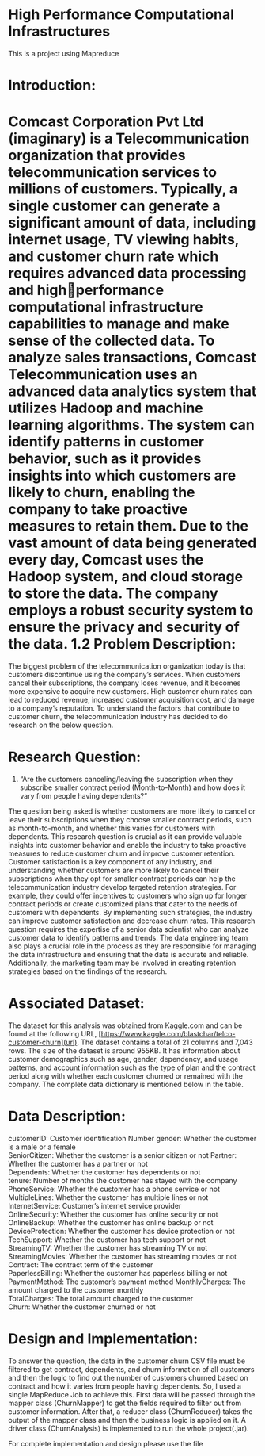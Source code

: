 # High Performance Computational Infrastructures
This is a project using Mapreduce 

Introduction:
===============
Comcast Corporation Pvt Ltd (imaginary) is a Telecommunication organization that provides telecommunication services to millions of customers. Typically, a single 
customer can generate a significant amount of data, including internet usage, TV viewing habits, and customer churn rate which requires advanced data processing and highperformance computational infrastructure capabilities to manage and make sense of the collected data. To analyze sales transactions, Comcast Telecommunication uses an 
advanced data analytics system that utilizes Hadoop and machine learning algorithms. The system can identify patterns in customer behavior, such as it provides insights into which customers are likely to churn, enabling the company to take proactive measures to retain them. Due to the vast amount of data being generated every day, Comcast uses the Hadoop system, and cloud storage to store the data. The company employs a robust security system to ensure the privacy and security of the data.
1.2 Problem Description:
==========================
The biggest problem of the telecommunication organization today is that customers discontinue using the company’s services. When customers cancel their subscriptions, the 
company loses revenue, and it becomes more expensive to acquire new customers. High customer churn rates can lead to reduced revenue, increased customer acquisition cost, 
and damage to a company’s reputation. To understand the factors that contribute to customer churn, the telecommunication industry has decided to do research on the below 
question.

Research Question:
====================
1. “Are the customers canceling/leaving the subscription when they subscribe smaller contract period (Month-to-Month) and how does it vary from people having dependents?”

The question being asked is whether customers are more likely to cancel or leave their subscriptions when they choose smaller contract periods, such as month-to-month, and 
whether this varies for customers with dependents. This research question is crucial as it can provide valuable insights into customer behavior and enable the industry to take proactive measures to reduce customer churn and improve customer retention. Customer satisfaction is a key component of any industry, and understanding whether 
customers are more likely to cancel their subscriptions when they opt for smaller contract periods can help the telecommunication industry develop targeted retention strategies. For example, they could offer incentives to customers who sign up for longer contract periods or create customized plans that cater to the needs of customers with dependents. By implementing such strategies, the industry can improve customer satisfaction and decrease churn rates. This research question requires the expertise of a senior data scientist who can analyze customer data to identify patterns and trends. The data engineering team also plays a crucial role in the process as they are responsible for managing the data infrastructure and ensuring that the data is accurate and reliable. Additionally, the marketing team may be involved in creating retention strategies based on the findings of the research.

Associated Dataset:
=====================
The dataset for this analysis was obtained from Kaggle.com and can be found at the following URL, [https://www.kaggle.com/blastchar/telco-customer-churn](url). The dataset 
contains a total of 21 columns and 7,043 rows. The size of the dataset is around 955KB. It has information about customer demographics such as age, gender, dependency, and 
usage patterns, and account information such as the type of plan and the contract period along with whether each customer churned or remained with the company. The complete 
data dictionary is mentioned below in the table.

Data Description:
======================
customerID: Customer identification Number
gender: Whether the customer is a male or a female	
SeniorCitizen:	Whether the customer is a senior citizen or not	
Partner:	Whether the customer has a partner or not	
Dependents:	Whether the customer has dependents or not	
tenure:	Number of months the customer has stayed with the company	
PhoneService:	Whether the customer has a phone service or not	
MultipleLines:	Whether the customer has multiple lines or not	
InternetService:	Customer’s internet service provider	
OnlineSecurity: Whether the customer has online security or not	
OnlineBackup:	Whether the customer has online backup or not	
DeviceProtection:	Whether the customer has device protection or not	
TechSupport:	Whether the customer has tech support or not	
StreamingTV:	Whether the customer has streaming TV or not	
StreamingMovies:	Whether the customer has streaming movies or not	
Contract:	The contract term of the customer	
PaperlessBilling:	Whether the customer has paperless billing or not	
PaymentMethod:	The customer’s payment method
MonthlyCharges:	The amount charged to the customer monthly	
TotalCharges:	The total amount charged to the customer	
Churn:	Whether the customer churned or not

Design and Implementation:
========================
To answer the question, the data in the customer churn CSV file must be filtered to get contract, dependents, and churn information of all customers and then the logic to find out the number of customers churned based on contract and how it varies from people having dependents. So, I used a single MapReduce Job to achieve this. First data will be passed through the mapper class (ChurnMapper) to get the fields required to filter out from customer information. After that, a reducer class (ChurnReducer) takes the output of the mapper class and then the business logic is applied on it. A driver class (ChurnAnalysis) is implemented to run the whole project(.jar).

For complete implementation and design please use the file 







